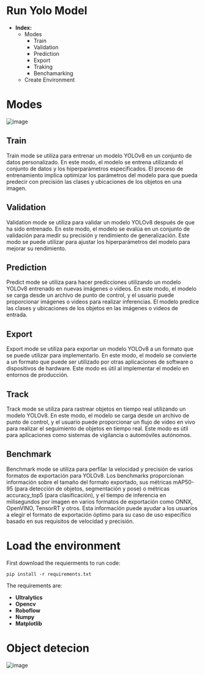 # Run Yolo Model 

- **Index:**
  - Modes 
    - Train
    - Validation
    - Prediction
    - Export
    - Traking
    - Benchamarking
  - Create Environment

# Modes

![image](https://github.com/Adr4563/Object_Detection_YOLOv8/assets/135796378/076848bb-7883-4377-9932-69dd28080dcc)


## Train

Train mode se utiliza para entrenar un modelo YOLOv8 en un conjunto de datos personalizado. En este modo, el modelo se entrena utilizando el conjunto de datos y los hiperparámetros especificados. El proceso de entrenamiento implica optimizar los parámetros del modelo para que pueda predecir con precisión las clases y ubicaciones de los objetos en una imagen.

## Validation 

Validation mode se utiliza para validar un modelo YOLOv8 después de que ha sido entrenado. En este modo, el modelo se evalúa en un conjunto de validación para medir su precisión y rendimiento de generalización. Este modo se puede utilizar para ajustar los hiperparámetros del modelo para mejorar su rendimiento.

## Prediction

Predict mode se utiliza para hacer predicciones utilizando un modelo YOLOv8 entrenado en nuevas imágenes o videos. En este modo, el modelo se carga desde un archivo de punto de control, y el usuario puede proporcionar imágenes o videos para realizar inferencias. El modelo predice las clases y ubicaciones de los objetos en las imágenes o videos de entrada.

## Export

Export mode se utiliza para exportar un modelo YOLOv8 a un formato que se puede utilizar para implementarlo. En este modo, el modelo se convierte a un formato que puede ser utilizado por otras aplicaciones de software o dispositivos de hardware. Este modo es útil al implementar el modelo en entornos de producción.

## Track

Track mode se utiliza para rastrear objetos en tiempo real utilizando un modelo YOLOv8. En este modo, el modelo se carga desde un archivo de punto de control, y el usuario puede proporcionar un flujo de video en vivo para realizar el seguimiento de objetos en tiempo real. Este modo es útil para aplicaciones como sistemas de vigilancia o automóviles autónomos.

## Benchmark

Benchmark mode se utiliza para perfilar la velocidad y precisión de varios formatos de exportación para YOLOv8. Los benchmarks proporcionan información sobre el tamaño del formato exportado, sus métricas mAP50-95 (para detección de objetos, segmentación y pose) o métricas accuracy_top5 (para clasificación), y el tiempo de inferencia en milisegundos por imagen en varios formatos de exportación como ONNX, OpenVINO, TensorRT y otros. Esta información puede ayudar a los usuarios a elegir el formato de exportación óptimo para su caso de uso específico basado en sus requisitos de velocidad y precisión.


# Load the environment
First download the requierments to run code:
```
pip install -r requirements.txt
```
The requirements are: 
  - **Ultralytics**
  - **Opencv**
  - **Roboflow** 
  - **Numpy**
  - **Matplotlib**

# Object detecion

![image](https://github.com/Adr4563/Object_Detection_YOLOv8/assets/135796378/a4eff3b1-f335-4ace-9763-e70d58832967)

